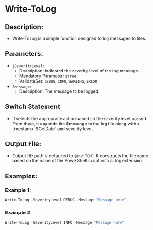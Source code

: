 # Write-ToLog
 ## Description:
 * Write-ToLog is a simple function designed to log messages to files.

## Parameters:
* `$SeverityLevel`:
    * Description: Indicated the severity level of the log message.
    * Mandatory Paramater: `$true`
    * ValidateSet: `DEBUG`, `INFO`, `WARNING`, `ERROR`
* `$Message`:
    * Description: The message to be logged.

## Switch Statement:
* It selects the appropraite action based on the severity level passed. From there, it appends the $message to the log file along with a timestamp `$GetDate` and severity level.

## Output File:
* Output file path is defaulted to `$env:TEMP`. It constructs the file name based on the name of the PowerShell script with a .log extension.

## Examples:
### Example 1:
```powershell
Write-ToLog -SeverityLevel DEBUG -Message "Message here"
```
### Example 2:
```powershell
Write-ToLog -SeverityLevel INFO -Message "Message here"
```
